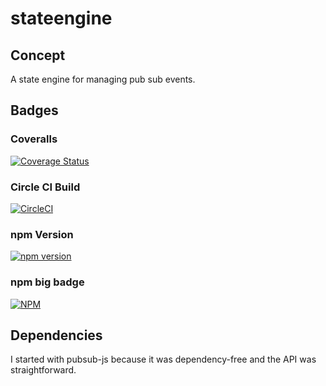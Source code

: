 # stateengine

## Concept

A state engine for managing pub sub events.

## Badges

### Coveralls

[![Coverage Status](https://coveralls.io/repos/github/cbuteau/stateengine/badge.svg?branch=master)](https://coveralls.io/github/cbuteau/stateengine?branch=master)

### Circle CI Build

[![CircleCI](https://circleci.com/gh/cbuteau/stateengine.svg?style=svg)](https://circleci.com/gh/cbuteau/stateengine)

### npm Version

[![npm version](http://img.shields.io/npm/v/stateengine.svg?style=flat)](https://npmjs.org/package/stateengine "View this project on npm")


### npm big badge

[![NPM](https://nodei.co/npm/stateengine.png)](https://nodei.co/npm/stateengine/)





## Dependencies

I started with pubsub-js because it was dependency-free and the API was straightforward.
